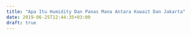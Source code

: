 ```yaml
---
title: "Apa Itu Humidity Dan Panas Mana Antara Kuwait Dan Jakarta"
date: 2019-06-25T12:44:35+03:00
draft: true
---
```



